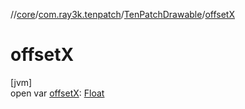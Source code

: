 //[core](../../../index.md)/[com.ray3k.tenpatch](../index.md)/[TenPatchDrawable](index.md)/[offsetX](offset-x.md)

# offsetX

[jvm]\
open var [offsetX](offset-x.md): [Float](https://kotlinlang.org/api/latest/jvm/stdlib/kotlin/-float/index.html)
